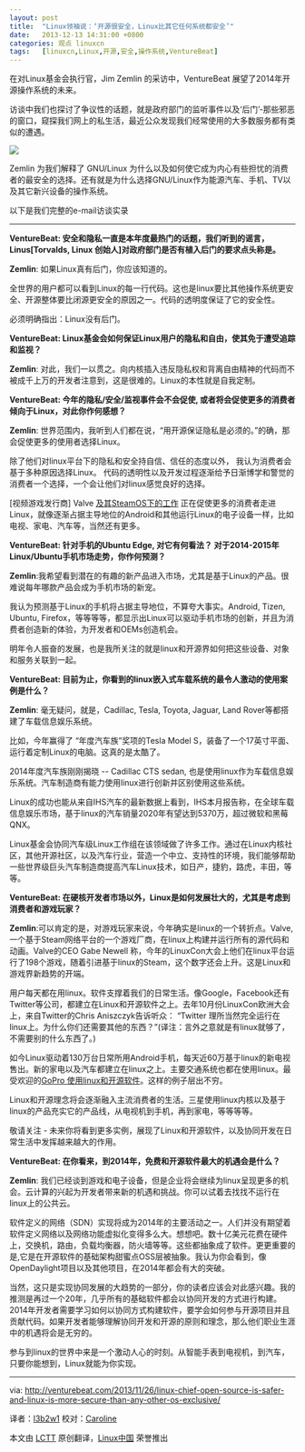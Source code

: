 ```yaml
---
layout: post
title:	"Linux领袖说：‘开源很安全，Linux比其它任何系统都安全’"
date:	2013-12-13 14:31:00 +0800 
categories:	观点 linuxcn 
tags:	[linuxcn,Linux,开源,安全,操作系统,VentureBeat]
---
```



在对Linux基金会执行官，Jim Zemlin 的采访中，VentureBeat 展望了2014年开源操作系统的未来。


访谈中我们也探讨了争议性的话题，就是政府部门的监听事件以及‘后门’-那些邪恶的窗口，窥探我们网上的私生活，最近公众发现我们经常使用的大多数服务都有类似的遭遇。


![](/Asserts/Images//attachment/album/201312/12/230525hrjbjfvahsfsev0m.png)


Zemlin 为我们解释了 GNU/Linux 为什么以及如何使它成为内心有些担忧的消费者的最安全的选择。还有就是为什么选择GNU/Linux作为能源汽车、手机、TV以及其它新兴设备的操作系统。


以下是我们完整的e-mail访谈实录




---


**VentureBeat: 安全和隐私一直是本年度最热门的话题，我们听到的谣言，Linus[Torvalds, Linux 创始人]对政府部门是否有植入后门的要求点头称是。**


**Zemlin**: 如果Linux真有后门，你应该知道的。


全世界的用户都可以看到Linux的每一行代码。这也是linux要比其他操作系统更安全、开源整体要比闭源更安全的原因之一。代码的透明度保证了它的安全性。


必须明确指出：Linux没有后门。


**VentureBeat: Linux基金会如何保证Linux用户的隐私和自由，使其免于遭受追踪和监视？**


**Zemlin**: 对此，我们一以贯之。向内核插入违反隐私权和背离自由精神的代码而不被成千上万的开发者注意到，这是很难的。Linux的本性就是自我定制。


**VentureBeat: 今年的隐私/安全/监视事件会不会促使, 或者将会促使更多的消费者倾向于Linux，对此你作何感想？**


**Zemlin**: 世界范围内，我听到人们都在说，“用开源保证隐私是必须的。”的确，那会促使更多的使用者选择Linux。


除了他们对linux平台下的隐私和安全持自信、信任的态度以外， 我认为消费者会基于多种原因选择Linux。 代码的透明性以及开发过程逐渐给予日渐博学和警觉的消费者一个选择，一个会让他们对linux感觉良好的选择。


[视频游戏发行商] Valve [及其SteamOS下的工作](http://venturebeat.com/2013/09/23/steamos-valves-linux-based-operating-system-for-the-tv-and-living-room/) 正在促使更多的消费者走进Linux，就像逐渐占据主导地位的Android和其他运行Linux的电子设备一样，比如电视、家电、汽车等，当然还有更多。


**VentureBeat: 针对手机的Ubuntu Edge, 对它有何看法？ 对于2014-2015年Linux/Ubuntu手机市场走势，你作何预测？**


**Zemlin**:我希望看到潜在的有趣的新产品进入市场，尤其是基于Linux的产品。很难说每年哪款产品会成为手机市场的新宠。


我认为预测基于Linux的手机将占据主导地位，不算夸大事实。Android, Tizen, Ubuntu, Firefox，等等等等，都显示出Linux可以驱动手机市场的创新，并且为消费者创造新的体验，为开发者和OEMs创造机会。


明年令人振奋的发展，也是我所关注的就是linux和开源界如何把这些设备、对象和服务关联到一起。


**VentureBeat: 目前为止，你看到的linux嵌入式车载系统的最令人激动的使用案例是什么？**


**Zemlin**: 毫无疑问，就是，Cadillac, Tesla, Toyota, Jaguar, Land Rover等都搭建了车载信息娱乐系统。


比如，今年赢得了 “年度汽车族”奖项的Tesla Model S，装备了一个17英寸平面、运行着定制Linux的电脑。这真的是太酷了。


2014年度汽车族刚刚揭晓 -- Cadillac CTS sedan, 也是使用linux作为车载信息娱乐系统。汽车制造商有能力使用linux进行创新并区别使用这些系统。


Linux的成功也能从来自IHS汽车的最新数据上看到，IHS本月报告称，在全球车载信息娱乐市场，基于linux的汽车销量2020年有望达到5370万，超过微软和黑莓QNX。


Linux基金会协同汽车级Linux工作组在该领域做了许多工作。通过在Linux内核社区，其他开源社区，以及汽车行业，营造一个中立、支持性的环境，我们能够帮助一些世界级巨头汽车制造商提高汽车Linux技术，如日产，捷豹，路虎，丰田，等等。


**VentureBeat: 在硬核开发者市场以外，Linux是如何发展壮大的，尤其是考虑到消费者和游戏玩家？**


**Zemlin**:可以肯定的是，对游戏玩家来说，今年确实是linux的一个转折点。Valve, 一个基于Steam网络平台的一个游戏厂商，在linux上构建并运行所有的源代码和动画。Valve的CEO Gabe Newell 称，今年的LinuxCon大会上他们在linux平台运行了198个游戏，随着引进基于linux的Steam，这个数字还会上升。这是Linux和游戏界新趋势的开端。


用户每天都在用linux。软件支撑着我们的日常生活。像Google，Facebook还有Twitter等公司，都建立在Linux和开源软件之上。去年10月份LinuxCon欧洲大会上，来自Twitter的Chris Aniszczyk告诉听众： “Twitter 理所当然完全运行在linux上。为什么你们还需要其他的东西？”(译注：言外之意就是有linux就够了，不需要别的什么东西了。)


如今Linux驱动着130万台日常所用Android手机，每天近60万基于linux的新电视售出。新的家电以及汽车都建立在linux之上。主要交通系统也都在使用linux。最受欢迎的[GoPro 使用linux和开源软件](http://gopro.com/support/open-source)。这样的例子层出不穷。


Linux和开源理念将会逐渐融入主流消费者的生活。三星使用linux内核以及基于linux的产品充实它的产品线，从电视机到手机，再到家电，等等等等。


敬请关注 - 未来你将看到更多实例，展现了Linux和开源软件，以及协同开发在日常生活中发挥越来越大的作用。


**VentureBeat: 在你看来，到2014年，免费和开源软件最大的机遇会是什么？**


**Zemlin**: 我们已经谈到游戏和电子设备，但是企业将会继续为linux呈现更多的机会。云计算的兴起为开发者带来新的机遇和挑战。你可以试着去找找不运行在linux上的公共云。


软件定义的网络（SDN）实现将成为2014年的主要活动之一。人们并没有期望着软件定义网络以及网络功能虚拟化变得多么大。想想吧。数十亿美元花费在硬件上，交换机，路由，负载均衡器，防火墙等等。这些都抽象成了软件。更更重要的是,它是在开源软件的基础架构甜蜜点OSS层被抽象。我认为你会看到，像OpenDaylight项目以及其他项目，在2014年都会有大的突破。


当然，这只是实现协同发展的大趋势的一部分，你的读者应该会对此感兴趣。我的推测是再过一个20年，几乎所有的基础软件都会以协同开发的方式进行构建。2014年开发者需要学习如何以协同方式构建软件，要学会如何参与开源项目并且贡献代码。如果开发者能够理解协同开发和开源的原则和理念，那么他们职业生涯中的机遇将会是无穷的。


参与到linux的世界中来是一个激动人心的时刻。从智能手表到电视机，到汽车，只要你能想到，Linux就能为你实现。




---


via: <http://venturebeat.com/2013/11/26/linux-chief-open-source-is-safer-and-linux-is-more-secure-than-any-other-os-exclusive/>


译者：[l3b2w1](https://github.com/l3b2w1) 校对：[Caroline](https://github.com/carolinewuyan)


本文由 [LCTT](https://github.com/LCTT/TranslateProject) 原创翻译，[Linux中国](http://linux.cn/) 荣誉推出
